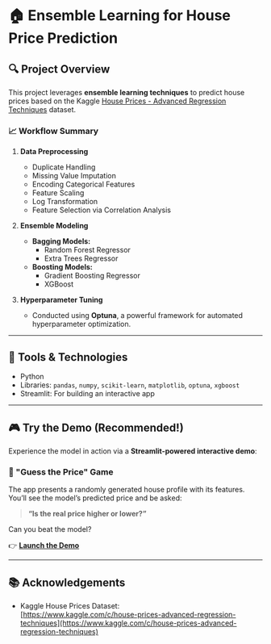 # 🏠 Ensemble Learning for House Price Prediction

## 🔍 Project Overview  
This project leverages **ensemble learning techniques** to predict house prices based on the Kaggle [House Prices - Advanced Regression Techniques](https://www.kaggle.com/c/house-prices-advanced-regression-techniques) dataset.

### 📈 Workflow Summary  
1. **Data Preprocessing**  
   - Duplicate Handling  
   - Missing Value Imputation  
   - Encoding Categorical Features  
   - Feature Scaling  
   - Log Transformation  
   - Feature Selection via Correlation Analysis  

2. **Ensemble Modeling**  
   - **Bagging Models:**  
     - Random Forest Regressor  
     - Extra Trees Regressor  
   - **Boosting Models:**  
     - Gradient Boosting Regressor  
     - XGBoost  

3. **Hyperparameter Tuning**  
   - Conducted using **Optuna**, a powerful framework for automated hyperparameter optimization.

---

## 🧠 Tools & Technologies  
- Python  
- Libraries: `pandas`, `numpy`, `scikit-learn`, `matplotlib`, `optuna`, `xgboost`  
- Streamlit: For building an interactive app  

---

## 🎮 Try the Demo (Recommended!)  
Experience the model in action via a **Streamlit-powered interactive demo**:

### 🧩 "Guess the Price" Game  
The app presents a randomly generated house profile with its features. You’ll see the model’s predicted price and be asked:

> **“Is the real price higher or lower?”**

Can you beat the model?

👉 **[Launch the Demo](https://ensemble-learning-for-house-price-prediction.streamlit.app/)**

---

## 📚 Acknowledgements  
- Kaggle House Prices Dataset:  
  [https://www.kaggle.com/c/house-prices-advanced-regression-techniques](https://www.kaggle.com/c/house-prices-advanced-regression-techniques)
